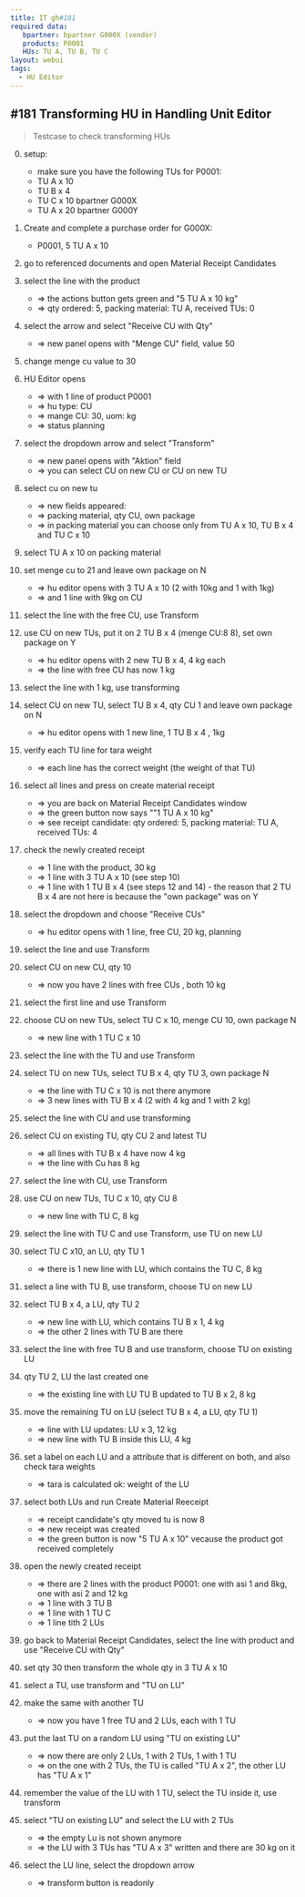 ```yaml
---
title: IT gh#181
required data:
   bpartner: bpartner G000X (vendor)
   products: P0001
   HUs: TU A, TU B, TU C
layout: webui
tags:
  - HU Editor
---
```

## #181 Transforming HU in Handling Unit Editor

> Testcase to check transforming HUs

0. setup:
	* make sure you have the following TUs for P0001:
	* TU A x 10
	* TU B x 4
	* TU C x 10 bpartner G000X
	* TU A x 20 bpartner G000Y
	
1. Create and complete a purchase order for G000X:
	* P0001, 5 TU A x 10
	
2. go to referenced documents and open Material Receipt Candidates

3. select the line with the product
	* => the actions button gets green and "5 TU A x 10 kg"
	* => qty ordered: 5, packing material: TU A, received TUs: 0
	
4. select the arrow and select "Receive CU with Qty"
	* => new panel opens with "Menge CU" field, value 50
	
5. change menge cu value to 30

6. HU Editor opens
	* => with 1 line of product P0001
	* => hu type: CU
	* => mange CU: 30, uom: kg
	* => status planning
	
7. select the dropdown arrow and select "Transform"
	* => new panel opens with "Aktion" field
	* => you can select CU on new CU or CU on new TU

8. select cu on new tu
	* => new fields appeared:
	* => packing material, qty CU, own package
	* => in packing material you can choose only from TU A x 10, TU B x 4 and TU C x 10

9. 	select TU A x 10 on packing material

10. set menge cu to 21 and leave own package on N
	* => hu editor opens with 3 TU A x 10 (2 with 10kg and 1 with 1kg)
	* => and 1 line with 9kg on CU

11. select the line with the free CU, use Transform

12. use CU on new TUs, put it on 2 TU B x 4 (menge CU:8 8), set own package on Y
	* => hu editor opens with 2 new TU B x 4, 4 kg each
	* => the line with free CU has now 1 kg

13. select the line with 1 kg, use transforming

14. select CU on new TU, select TU B x 4, qty CU 1 and leave own package on N
	* => hu editor opens with 1 new line, 1 TU B x 4 , 1kg
	
15. verify each TU line for tara weight
	* => each line has the correct weight (the weight of that TU)
	
16. select all lines and press on create material receipt 
	* => you are back on Material Receipt Candidates window
	* => the green button now says ""1 TU A x 10 kg"
	* => see receipt candidate: qty ordered: 5, packing material: TU A, received TUs: 4
		
17. check the newly created receipt
	* => 1 line with the product, 30 kg
	* => 1 line with 3 TU A x 10 (see step 10)
	* => 1 line with 1 TU B x 4 (see steps 12 and 14) - the reason that 2 TU B x 4 are not here is because the "own package" was on Y
	
18. select the dropdown and choose "Receive CUs"
	* => hu editor opens with 1 line, free CU, 20 kg, planning
	
19. select the line and use Transform 

20. select CU on new CU, qty 10
	* => now you have 2 lines with free CUs , both 10 kg
	
21. select the first line and use Transform

22. choose CU on new TUs, select TU C x 10, menge CU 10, own package N
	* => new line with 1 TU C x 10

23. select the line with the TU and use Transform

24. select TU on new TUs, select TU B x 4, qty TU 3, own package N
	* => the line with TU C x 10 is not there anymore
	* => 3 new lines with TU B x 4 (2 with 4 kg and 1 with 2 kg)
	
25. select the line with CU and use transforming

26. select CU on existing TU, qty CU 2 and latest TU
	* => all lines with TU B x 4 have now 4 kg
	* => the line with Cu has 8 kg
	
27. select the line with CU, use Transform

28. use CU on new TUs, TU C x 10, qty CU 8
	* => new line with TU C, 8 kg

29. select the line with TU C and use Transform, use TU on new LU

30. select TU C x10, an LU, qty TU 1
	* => there is 1 new line with LU, which contains the TU C, 8 kg
	
31. select a line with TU B, use transform, choose TU on new LU

32. select TU B x 4, a LU, qty TU 2
	* => new line with LU, which contains TU B x 1, 4 kg 
	* => the other 2 lines with TU B are there 

33. select the line with free TU B and use transform, choose TU on existing LU

34. qty TU 2, LU the last created one
	* => the existing line with LU TU B updated to TU B x 2, 8 kg

35. move the remaining TU on LU (select TU B x 4, a LU, qty TU 1)
	* => line with LU updates: LU x 3, 12 kg
	* => new line with TU B inside this LU, 4 kg 
	
36. set a label on each LU and a attribute that is different on both, and also check tara weights
	* => tara is calculated ok: weight of the LU
	
37. select both LUs and run Create Material Reeceipt
	* => receipt candidate's qty moved tu is now 8
	* => new receipt was created
	* => the green button is now "5 TU A x 10" vecause the product got received completely
	
38. open the newly created receipt
	* => there are 2 lines with the product P0001: one with asi 1 and 8kg, one with asi 2 and 12 kg
	* => 1 line with 3 TU B 
	* => 1 line with 1 TU C
	* => 1 line tith 2 LUs
	
39. go back to Material Receipt Candidates, select the line with product and use "Receive CU with Qty"

40. set qty 30 then transform the whole qty in 3 TU A x 10

41. select a TU, use transform and "TU on LU" 

42. make the same with another TU 
	* => now you have 1 free TU and 2 LUs, each with 1 TU
	
43. put the last TU on a random LU using "TU on existing LU" 
	* => now there are only 2 LUs, 1 with 2 TUs, 1 with 1 TU
	* => on the one with 2 TUs, the TU is called "TU A x 2", the other LU has "TU A x 1"
	
44. remember the value of the LU with 1 TU, select the TU inside it, use transform

45. select "TU on existing LU" and select the LU with 2 TUs
	* => the empty Lu is not shown anymore
	* => the LU with 3 TUs has "TU A x 3" written and there are 30 kg on it
	
46. select the LU line, select the dropdown arrow
	* => transform button is readonly
